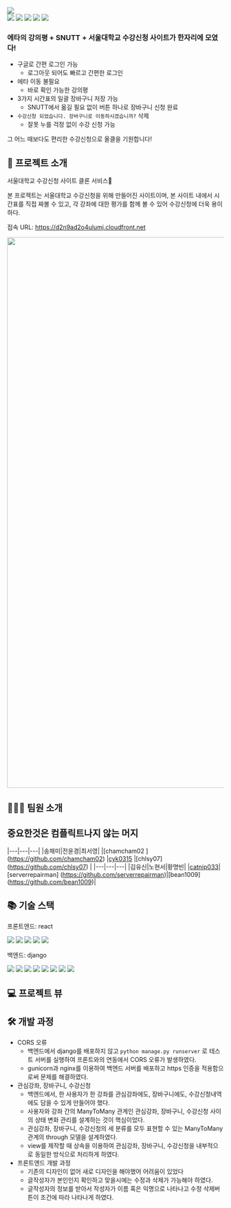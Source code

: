 <img src="https://capsule-render.vercel.app/api?type=waving&color=gradient&height=279&section=header&text=올클을%20향하여&fontSize=90" />

<div align=left> 
  <img src="https://img.shields.io/badge/JavaScript-F7DF1E?style=flat&logo=JavaScript&logoColor=white" />
  <img src="https://img.shields.io/badge/react-61DAFB?style=flat&logo=react&logoColor=black"> 
  <img src="https://img.shields.io/badge/python-3670A0?style=flat&logo=python&logoColor=white">
  <img src="https://img.shields.io/badge/django-092E20?style=flat&logo=django&logoColor=white">
  <img src="https://img.shields.io/badge/postgres-%23316192.svg?style=flat&logo=postgresql&logoColor=white">
</div>

### 에타의 강의평 + SNUTT + 서울대학교 수강신청 사이트가 한자리에 모였다! 
* 구글로 간편 로그인 가능
  - 로그아웃 되어도 빠르고 간편한 로그인 
* 에타 이동 불필요
  - 바로 확인 가능한 강의평
* 3가지 시간표의 일괄 장바구니 저장 가능 
  - SNUTT에서 옮길 필요 없이 버튼 하나로 장바구니 신청 완료 
* `수강신청 되었습니다. 장바구니로 이동하시겠습니까?` 삭제
  - 잘못 누를 걱정 없이 수강 신청 가능 

그 어느 때보다도 편리한 수강신청으로 올클을 기원합니다!


## 👀 프로젝트 소개

서울대학교 수강신청 사이트 클론 서비스🛒

본 프로젝트는 서울대학교 수강신청을 위해 만들어진 사이트이며, 본 사이트 내에서 시간표를 직접 짜볼 수 있고, 각 강좌에 대한 평가를 함께 볼 수 있어 수강신청에 더욱 용이하다. 

접속 URL: <https://d2n9ad2o4ulumj.cloudfront.net>

<img src="https://user-images.githubusercontent.com/79948079/216368903-59ec714e-b432-4462-af3e-7f5d042152f3.png" width=1280/>


## 🧑‍🤝‍🧑 팀원 소개

## 중요한것은 컴플릭트나지 않는 머지
|---|---|---|
|송채미|전윤경|최서영|
|[chamcham02 ] (https://github.com/chamcham02) |[cyk0315](https://github.com/cyk0315) |[chlsy07] (https://github.com/chlsy07) |
|---|---|---|
|김유신|노현서|황명빈|
|[catnip033](https://github.com/catnip033)|[serverrepairman] (https://github.com/serverrepairman)|[bean1009] (https://github.com/bean1009)|

## 📚 기술 스택

프론트엔드: react
<div align=left> 
  <img src="https://img.shields.io/badge/JavaScript-F7DF1E?style=flat&logo=JavaScript&logoColor=white" />
  <img src="https://img.shields.io/badge/CSS3-1572B6?style=flat&logo=CSS3&logoColor=white" />
  <img src="https://img.shields.io/badge/SASS-hotpink.svg?style=flat&logo=SASS&logoColor=white">
  <img src="https://img.shields.io/badge/react-61DAFB?style=flat&logo=react&logoColor=black"> 
  <img src="https://img.shields.io/badge/AWS-%23FF9900.svg?style=flat&logo=amazon-aws&logoColor=white">
</div>

백엔드: django
<div align=left> 
  <img src="https://img.shields.io/badge/python-3670A0?style=flat&logo=python&logoColor=white">
  <img src="https://img.shields.io/badge/django-092E20?style=flat&logo=django&logoColor=white">
  <img src="https://img.shields.io/badge/DJANGO-REST-ff1709?style=flat&logo=django&logoColor=white">
  <img src="https://img.shields.io/badge/postgres-%23316192.svg?style=flat&logo=postgresql&logoColor=white">
  <img src="https://img.shields.io/badge/gunicorn-%298729.svg?style=flat&logo=gunicorn&logoColor=white">
  <img src="https://img.shields.io/badge/nginx-%23009639.svg?style=flat&logo=nginx&logoColor=white">
  <img src="https://img.shields.io/badge/docker-%230db7ed.svg?style=flat&logo=docker&logoColor=white">
  <img src="https://img.shields.io/badge/AWS-%23FF9900.svg?style=flat&logo=amazon-aws&logoColor=white">
</div>


## 💻 프로젝트 뷰

## 🛠 개발 과정

* CORS 오류
  - 백엔드에서 django를 배포하지 않고 `python manage.py runserver` 로 테스트 서버를 실행하여 프론트와의 연동에서 CORS 오류가 발생하였다.
  - gunicorn과 nginx를 이용하여 백엔드 서버를 배포하고 https 인증을 적용함으로써 문제를 해결하였다.
* 관심강좌, 장바구니, 수강신청
  - 백엔드에서, 한 사용자가 한 강좌를 관심강좌에도, 장바구니에도, 수강신청내역에도 담을 수 있게 만들어야 했다.
  - 사용자와 강좌 간의 ManyToMany 관계인 관심강좌, 장바구니, 수강신청 사이의 상태 변화 관리를 설계하는 것이 핵심이었다.
  - 관심강좌, 장바구니, 수강신청의 세 분류를 모두 표현할 수 있는 ManyToMany 관계의 through 모델을 설계하였다.
  - view를 제작할 때 상속을 이용하여 관심강좌, 장바구니, 수강신청을 내부적으로 동일한 방식으로 처리하게 하였다.
* 프론트엔드 개발 과정
  - 기존의 디자인이 없어 새로 디자인을 해야했어 어려움이 있었다
  - 글작성자가 본인인지 확인하고 맞을시에는 수정과 삭제가 가능해야 하였다.
  - 글작성자의 정보를 받아서 작성자가 이름 혹은 익명으로 나타나고  수정 삭제버튼이 조건에 따라 나타나게 하였다.
